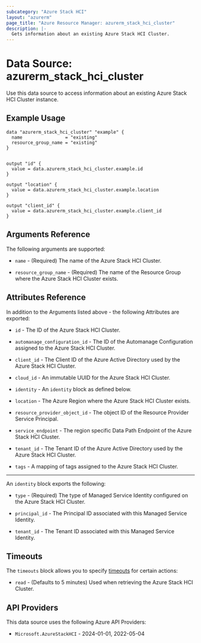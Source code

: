 ```yaml
---
subcategory: "Azure Stack HCI"
layout: "azurerm"
page_title: "Azure Resource Manager: azurerm_stack_hci_cluster"
description: |-
  Gets information about an existing Azure Stack HCI Cluster.
---
```


# Data Source: azurerm_stack_hci_cluster

Use this data source to access information about an existing Azure Stack HCI Cluster instance.

## Example Usage

```hcl
data "azurerm_stack_hci_cluster" "example" {
  name                = "existing"
  resource_group_name = "existing"
}


output "id" {
  value = data.azurerm_stack_hci_cluster.example.id
}

output "location" {
  value = data.azurerm_stack_hci_cluster.example.location
}

output "client_id" {
  value = data.azurerm_stack_hci_cluster.example.client_id
}

```

## Arguments Reference

The following arguments are supported:

* `name` - (Required) The name of the Azure Stack HCI Cluster.

* `resource_group_name` - (Required) The name of the Resource Group where the Azure Stack HCI Cluster exists.

## Attributes Reference

In addition to the Arguments listed above - the following Attributes are exported:

* `id` - The ID of the Azure Stack HCI Cluster.

* `automanage_configuration_id` - The ID of the Automanage Configuration assigned to the Azure Stack HCI Cluster.

* `client_id` - The Client ID of the Azure Active Directory used by the Azure Stack HCI Cluster.

* `cloud_id` - An immutable UUID for the Azure Stack HCI Cluster.

* `identity` - An `identity` block as defined below.

* `location` - The Azure Region where the Azure Stack HCI Cluster exists.

* `resource_provider_object_id` - The object ID of the Resource Provider Service Principal.

* `service_endpoint` - The region specific Data Path Endpoint of the Azure Stack HCI Cluster.

* `tenant_id` - The Tenant ID of the Azure Active Directory used by the Azure Stack HCI Cluster.

* `tags` - A mapping of tags assigned to the Azure Stack HCI Cluster.

---

An `identity` block exports the following:

* `type` - (Required) The type of Managed Service Identity configured on the Azure Stack HCI Cluster.

* `principal_id` - The Principal ID associated with this Managed Service Identity.

* `tenant_id` - The Tenant ID associated with this Managed Service Identity.

## Timeouts

The `timeouts` block allows you to specify [timeouts](https://developer.hashicorp.com/terraform/language/resources/configure#define-operation-timeouts) for certain actions:

* `read` - (Defaults to 5 minutes) Used when retrieving the Azure Stack HCI Cluster.

## API Providers
<!-- This section is generated, changes will be overwritten -->
This data source uses the following Azure API Providers:

* `Microsoft.AzureStackHCI` - 2024-01-01, 2022-05-04

